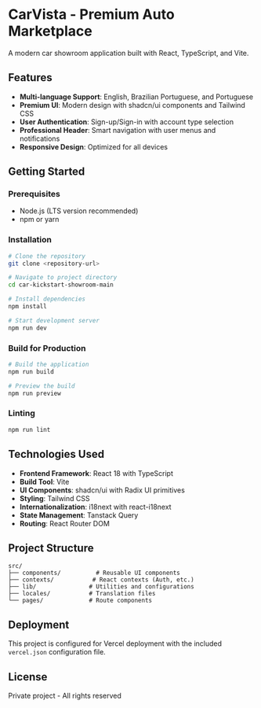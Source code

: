 # CarVista - Premium Auto Marketplace

A modern car showroom application built with React, TypeScript, and Vite.

## Features

- **Multi-language Support**: English, Brazilian Portuguese, and Portuguese
- **Premium UI**: Modern design with shadcn/ui components and Tailwind CSS
- **User Authentication**: Sign-up/Sign-in with account type selection
- **Professional Header**: Smart navigation with user menus and notifications
- **Responsive Design**: Optimized for all devices

## Getting Started

### Prerequisites

- Node.js (LTS version recommended)
- npm or yarn

### Installation

```bash
# Clone the repository
git clone <repository-url>

# Navigate to project directory
cd car-kickstart-showroom-main

# Install dependencies
npm install

# Start development server
npm run dev
```

### Build for Production

```bash
# Build the application
npm run build

# Preview the build
npm run preview
```

### Linting

```bash
npm run lint
```

## Technologies Used

- **Frontend Framework**: React 18 with TypeScript
- **Build Tool**: Vite
- **UI Components**: shadcn/ui with Radix UI primitives
- **Styling**: Tailwind CSS
- **Internationalization**: i18next with react-i18next
- **State Management**: Tanstack Query
- **Routing**: React Router DOM

## Project Structure

```
src/
├── components/          # Reusable UI components
├── contexts/           # React contexts (Auth, etc.)
├── lib/               # Utilities and configurations
├── locales/           # Translation files
└── pages/             # Route components
```

## Deployment

This project is configured for Vercel deployment with the included `vercel.json` configuration file.

## License

Private project - All rights reserved
